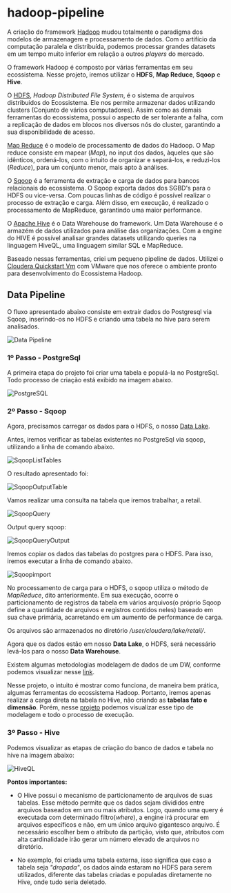 # hadoop-pipeline

A criação do framework [Hadoop](https://hadoop.apache.org/) mudou totalmente o paradigma dos modelos de armazenagem e processamento de dados. Com o artifício da computação paralela e distribuída, podemos processar grandes datasets em um tempo muito inferior em relação a outros *players* do mercado. 

O framework Hadoop é composto por várias ferramentas em seu ecossistema. Nesse projeto, iremos utilizar o **HDFS**, **Map Reduce**, **Sqoop** e **Hive**.
 
O [HDFS](https://hadoop.apache.org/docs/r1.2.1/hdfs_design.htm), *Hadoop Distributed File System*, é o sistema de arquivos distribuidos do Ecossistema. Ele nos permite armazenar dados utilizando clusters (Conjunto de vários computadores). Assim como as demais ferramentas do ecossistema, possui o aspecto de ser tolerante a falha, com a replicação de dados em blocos nos diversos nós do cluster, garantindo a sua disponibilidade de acesso.

[Map Reduce](https://hadoop.apache.org/docs/r1.2.1/mapred_tutorial.html#Purpose) é o modelo de processamento de dados do Hadoop. O Map reduce consiste em  mapear (*Map*), no input dos dados, àqueles que são idênticos, ordená-los, com o intuito de organizar e separá-los, e reduzi-los (*Reduce*), para um conjunto menor, mais apto à análises.

O [Sqoop](https://sqoop.apache.org/) é a ferramenta de extração e carga de dados para bancos relacionais do ecossistema. O Sqoop exporta dados dos SGBD's para o HDFS ou vice-versa. Com poucas linhas de código é possível realizar o processo de extração e carga. Além disso, em execução, é realizado o processamento de MapReduce, garantindo uma maior performance.

O [Apache Hive](https://hive.apache.org/) é o Data Warehouse do framework. Um Data Warehouse é o armazém de dados utilizados para análise das organizações. Com a engine do HIVE é possível analisar grandes datasets utilizando queries na linguagem HiveQL, uma linguagem similar SQL e MapReduce.

Baseado nessas ferramentas, criei um pequeno pipeline de dados. Utilizei o [Cloudera Quickstart Vm](https://docs.cloudera.com/documentation/enterprise/5-14-x/topics/cloudera_quickstart_vm.html) com VMware que nos oferece o ambiente pronto para desenvolvimento do Ecossistema Hadoop.

## Data Pipeline 

O fluxo apresentado abaixo consiste em extrair dados do Postgresql via Sqoop, inserindo-os no HDFS e criando uma tabela no hive para serem analisados.

![Data Pipeline](https://github.com/levisouuza/hadoop-pipeline/blob/master/HadoopFiles/hadoop-pipeline.PNG)

### 1º Passo - PostgreSql

A primeira etapa do projeto foi criar uma tabela e populá-la no PostgreSql. Todo processo de criação está exibido na imagem abaixo. 

![PostgreSQL](https://github.com/levisouuza/hadoop-pipeline/blob/master/HadoopFiles/Postgresql.png)

### 2º Passo - Sqoop

Agora, precisamos carregar os dados para o HDFS, o nosso [Data Lake](https://www.redhat.com/pt-br/topics/data-storage/what-is-a-data-lake).

Antes, iremos verificar as tabelas existentes no PostgreSql via sqoop, utilizando a linha de comando abaixo. 

![SqoopListTables](https://github.com/levisouuza/hadoop-pipeline/blob/master/HadoopFiles/SqoopListTables.png)

O resultado apresentado foi:

![SqoopOutputTable](https://github.com/levisouuza/hadoop-pipeline/blob/master/HadoopFiles/SqooplistTables.jpeg)

Vamos realizar uma consulta na tabela que iremos trabalhar, a retail. 

![SqoopQuery](https://github.com/levisouuza/hadoop-pipeline/blob/master/HadoopFiles/SqoopQuery.png)

Output query sqoop:

![SqoopQueryOutput](https://github.com/levisouuza/hadoop-pipeline/blob/master/HadoopFiles/SqoopQuery.jpeg)

Iremos copiar os dados das tabelas do postgres para o HDFS. Para isso, iremos executar a linha de comando abaixo.

![Sqoopimport](https://github.com/levisouuza/hadoop-pipeline/blob/master/HadoopFiles/SqoopImport.png)

No processamento de carga para o HDFS, o sqoop utiliza o método de *MapReduce*, dito anteriormente. Em sua execução, ocorre o particionamento de registros da tabela em vários arquivos(o próprio Sqoop define a quantidade de arquivos e registros contidos neles) baseado em sua chave primária, acarretando em um aumento de performance de carga. 

Os arquivos são armazenados no diretório */user/cloudera/lake/retail/*.

Agora que os dados estão em nosso **Data Lake**, o HDFS, será necessário levá-los para o nosso **Data Warehouse**. 

Existem algumas metodologias modelagem de dados de um DW, conforme podemos visualizar nesse [link](https://www.astera.com/pt/type/blog/data-warehouse-concepts/).

Nesse projeto, o intuito é mostrar como funciona, de maneira bem prática, algumas ferramentas do ecossistema Hadoop. Portanto, iremos apenas realizar a carga direta na tabela no Hive, não criando as **tabelas fato e dimensão**. Porém, nesse [projeto](https://github.com/levisouuza/Brazilian-E-commerce-Project) podemos visualizar esse tipo de modelagem e todo o processo de execução.

### 3º Passo - Hive

Podemos visualizar as etapas de criação do banco de dados e tabela no hive na imagem abaixo:

![HiveQL](https://github.com/levisouuza/hadoop-pipeline/blob/master/HadoopFiles/HiveQL.png)

**Pontos importantes:**

* O Hive possui o mecanismo de particionamento de arquivos de suas tabelas. Esse método permite que os dados sejam divididos entre arquivos baseados em um ou mais atributos. Logo, quando uma query é executada com determinado filtro(*where*), a engine irá procurar em arquivos específicos e não, em um único arquivo gigantesco arquivo. É necessário escolher bem o atributo da partição, visto que, atributos com alta cardinalidade irão gerar um número elevado de arquivos no diretório.

* No exemplo, foi criada uma tabela externa, isso significa que caso a tabela seja *"dropada"*, os dados ainda estaram no HDFS para serem utilizados, diferente das tabelas criadas e populadas diretamente no Hive, onde tudo seria deletado.
